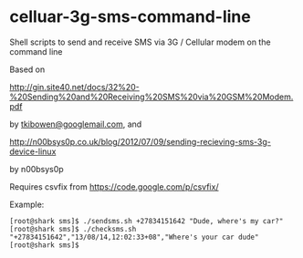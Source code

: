 celluar-3g-sms-command-line
===========================

Shell scripts to send and receive SMS via 3G / Cellular modem on the command line

Based on 

http://gin.site40.net/docs/32%20-%20Sending%20and%20Receiving%20SMS%20via%20GSM%20Modem.pdf

by tkibowen@googlemail.com, and 

http://n00bsys0p.co.uk/blog/2012/07/09/sending-recieving-sms-3g-device-linux

by n00bsys0p

Requires csvfix from https://code.google.com/p/csvfix/

Example:

    [root@shark sms]$ ./sendsms.sh +27834151642 "Dude, where's my car?"
    [root@shark sms]$ ./checksms.sh 
    "+27834151642","13/08/14,12:02:33+08","Where's your car dude"
    [root@shark sms]$
